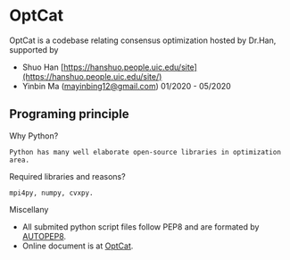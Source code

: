 # OptCat

OptCat is a codebase relating consensus optimization hosted by Dr.Han, supported by

* Shuo Han [https://hanshuo.people.uic.edu/site](https://hanshuo.people.uic.edu/site/)
* Yinbin Ma (mayinbing12@gmail.com) 01/2020 - 05/2020

## Programing principle

Why Python?

    Python has many well elaborate open-source libraries in optimization area.

Required libraries and reasons?

    mpi4py, numpy, cvxpy.

Miscellany

* All submited python script files follow PEP8 and are formated by [AUTOPEP8](https://github.com/hhatto/autopep8).
* Online document is at [OptCat](https://opt.yinbin.ma).